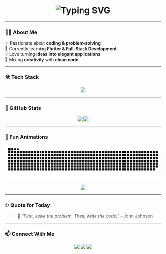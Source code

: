 <!-- Elegant Animated GitHub Profile README -->

<h1 align="center">
  <img src="https://readme-typing-svg.demolab.com?font=Fira+Code&weight=600&size=30&pause=1000&color=4EF0F7&center=true&vCenter=true&width=600&lines=Hello+👋+I'm+Arsema+Tewodros;Web+Developer+💻;Mobile+App+Developer📱;Always+Learning+New+Things+🚀" alt="Typing SVG" />
</h1>

---

### 👩‍💻 About Me  
✨ Passionate about **coding & problem-solving**  
🌱 Currently learning **Flutter & Full-Stack Development**  
💡 Love turning **ideas into elegant applications**  
🎨 Mixing **creativity** with **clean code**  

---

### 🛠️ Tech Stack  

<p align="center">
  <img src="https://skillicons.dev/icons?i=html,css,js,ts,react,nodejs,flutter,dart,python,java,github,git,figma,vscode&theme=light" />
</p>

---

### 🌟 GitHub Stats  

<p align="center">
  <img width="48%" src="https://github-readme-stats.vercel.app/api?username=YOUR_GITHUB_USERNAME&show_icons=true&theme=radical" />
  <img width="48%" src="https://github-readme-streak-stats.herokuapp.com/?user=YOUR_GITHUB_USERNAME&theme=radical" />
</p>

---

### 🎵 Fun Animations  

<p align="center">
  <img src="https://github.com/Platane/snk/raw/output/github-contribution-grid-snake.svg" alt="Snake animation" />
</p>

<p align="center">
  <img src="https://media.giphy.com/media/13HgwGsXF0aiGY/giphy.gif" width="300px" />
</p>

---

### ✨ Quote for Today  
> 💭 *“First, solve the problem. Then, write the code.”* – John Johnson  

---

### 📫 Connect With Me  

<p align="center">
  <a href="https://www.linkedin.com/in/YOUR-LINKEDIN" target="_blank"><img src="https://img.shields.io/badge/LinkedIn-%230077B5.svg?style=for-the-badge&logo=linkedin&logoColor=white"/></a>
  <a href="mailto:yourmail@example.com"><img src="https://img.shields.io/badge/Email-%23EA4335.svg?style=for-the-badge&logo=gmail&logoColor=white"/></a>
  <a href="https://github.com/YOUR_GITHUB_USERNAME"><img src="https://img.shields.io/badge/GitHub-%23121011.svg?style=for-the-badge&logo=github&logoColor=white"/></a>
</p>
